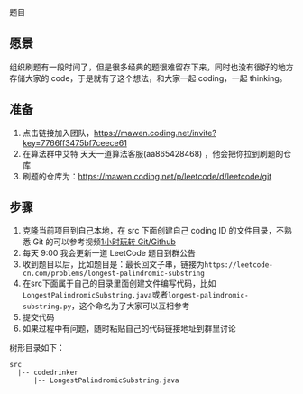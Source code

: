 题目

## 愿景

组织刷题有一段时间了，但是很多经典的题很难留存下来，同时也没有很好的地方存储大家的 code，于是就有了这个想法，和大家一起 coding，一起 thinking。

## 准备

1. 点击链接加入团队，https://mawen.coding.net/invite?key=7766ff3475bf7ceece61
2. 在算法群中艾特 天天一道算法客服(aa865428468) ，他会把你拉到刷题的仓库
3. 刷题的仓库为：https://mawen.coding.net/p/leetcode/d/leetcode/git

## 步骤

1. 克隆当前项目到自己本地，在 src 下面创建自己 coding ID 的文件目录，不熟悉 Git 的可以参考视频[1小时玩转 Git/Github](https://b23.tv/av55780016/p1)
2. 每天 9:00 我会更新一道 LeetCode 题目到群公告
3. 收到题目以后，比如题目是：最长回文子串，链接为`https://leetcode-cn.com/problems/longest-palindromic-substring`
4. 在src下面属于自己的目录里面创建文件编写代码，比如`LongestPalindromicSubstring.java`或者`longest-palindromic-substring.py`，这个命名为了大家可以互相参考
5. 提交代码
6. 如果过程中有问题，随时粘贴自己的代码链接地址到群里讨论

树形目录如下：

```
src
  |-- codedrinker
      |-- LongestPalindromicSubstring.java
```

